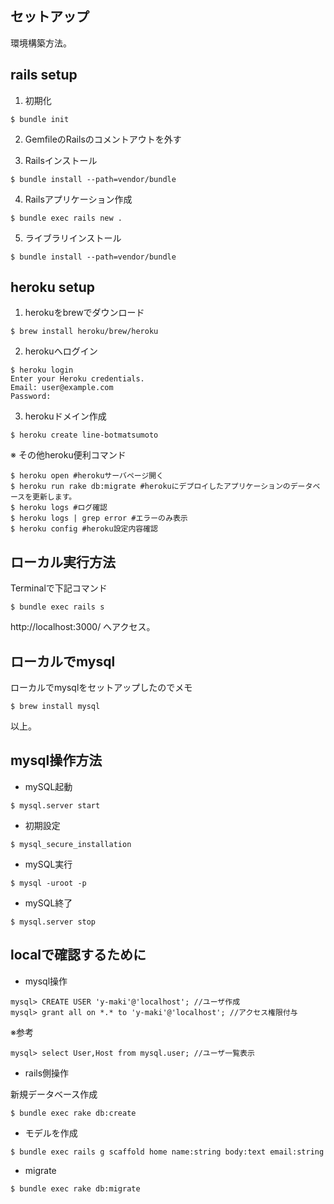 ## セットアップ

環境構築方法。

## rails setup

1. 初期化

```
$ bundle init
```

2. GemfileのRailsのコメントアウトを外す

3. Railsインストール

```
$ bundle install --path=vendor/bundle
```

4. Railsアプリケーション作成

```
$ bundle exec rails new .
```

5. ライブラリインストール

```
$ bundle install --path=vendor/bundle
```

## heroku setup

1. herokuをbrewでダウンロード

```
$ brew install heroku/brew/heroku
```

2. herokuへログイン

```
$ heroku login
Enter your Heroku credentials.
Email: user@example.com
Password:
```

3. herokuドメイン作成

```
$ heroku create line-botmatsumoto
```

※ その他heroku便利コマンド

```
$ heroku open #herokuサーバページ開く
$ heroku run rake db:migrate #herokuにデプロイしたアプリケーションのデータベースを更新します。
$ heroku logs #ログ確認
$ heroku logs | grep error #エラーのみ表示
$ heroku config #heroku設定内容確認
```

## ローカル実行方法

Terminalで下記コマンド

```
$ bundle exec rails s
```

http://localhost:3000/ へアクセス。

## ローカルでmysql

ローカルでmysqlをセットアップしたのでメモ

```
$ brew install mysql
```

以上。

## mysql操作方法

- mySQL起動

```
$ mysql.server start
```

- 初期設定

```
$ mysql_secure_installation
```

- mySQL実行

```
$ mysql -uroot -p
```

- mySQL終了

```
$ mysql.server stop
```

## localで確認するために

- mysql操作

```
mysql> CREATE USER 'y-maki'@'localhost'; //ユーザ作成
mysql> grant all on *.* to 'y-maki'@'localhost'; //アクセス権限付与
```

※参考

```
mysql> select User,Host from mysql.user; //ユーザ一覧表示
```

- rails側操作

新規データベース作成

```
$ bundle exec rake db:create
```

- モデルを作成

```
$ bundle exec rails g scaffold home name:string body:text email:string
```

- migrate

```
$ bundle exec rake db:migrate
```

